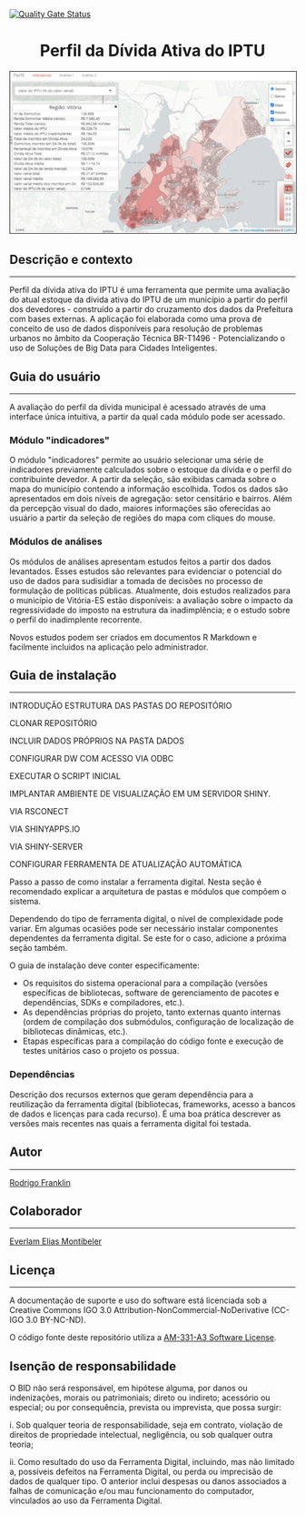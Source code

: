 [![Quality Gate Status](https://sonarcloud.io/api/project_badges/measure?project=perfil&metric=alert_status)](https://sonarcloud.io/summary/new_code?id=perfil)

<h1 align="center">Perfil da Dívida Ativa do IPTU</h1>
<p align="center"><img src="visualizacao/www/screenshot.jpg" alt="Perfil da Dívida Ativa do IPTU" style="border: 1px solid;"></p> 


## Descrição e contexto
---
Perfil da dívida ativa do IPTU é uma ferramenta que permite uma avaliação do atual estoque da dívida ativa do IPTU de um município a partir do perfil dos devedores - construído a partir do cruzamento dos dados da Prefeitura com bases externas. A aplicação foi elaborada como uma prova de conceito de uso de dados disponíveis para resolução de problemas urbanos no âmbito da Cooperação Técnica BR-T1496 - Potencializando o uso de Soluções de Big Data para Cidades Inteligentes.

## Guia do usuário
---

A avaliação do perfil da dívida municipal é acessado através de uma interface única intuitiva, a partir da qual cada módulo pode ser acessado.

### Módulo "indicadores"

O módulo "indicadores" permite ao usuário selecionar uma série de indicadores previamente calculados sobre o estoque da dívida e o perfil do contribuinte devedor. A partir da seleção, são exibidas camada sobre o mapa do município contendo a informação escolhida. Todos os dados são apresentados em dois níveis de agregação: setor censitário e bairros. Além da percepção visual do dado, maiores informações são oferecidas ao usuário a partir da seleção de regiões do mapa com cliques do mouse.

### Módulos de análises

Os módulos de análises apresentam estudos feitos a partir dos dados levantados. Esses estudos são relevantes para evidenciar o potencial do uso de dados para sudisidiar a tomada de decisões no processo de formulação de políticas públicas. Atualmente, dois estudos realizados para o município de Vitória-ES estão disponíveis: a avaliação sobre o impacto da regressividade do imposto na estrutura da inadimplência; e o estudo sobre o perfil do inadimplente recorrente.

Novos estudos podem ser criados em documentos R Markdown e facilmente incluidos na aplicação pelo administrador.

## Guia de instalação
---

INTRODUÇÃO
ESTRUTURA DAS PASTAS DO REPOSITÓRIO


CLONAR REPOSITÓRIO

INCLUIR DADOS PRÓPRIOS NA PASTA DADOS

CONFIGURAR DW COM ACESSO VIA ODBC

EXECUTAR O SCRIPT INICIAL

IMPLANTAR AMBIENTE DE VISUALIZAÇÃO EM UM SERVIDOR SHINY.

VIA RSCONECT

VIA SHINYAPPS.IO

VIA SHINY-SERVER

CONFIGURAR FERRAMENTA DE ATUALIZAÇÃO AUTOMÁTICA


Passo a passo de como instalar a ferramenta digital. Nesta seção é recomendado explicar a arquitetura de pastas e módulos que compõem o sistema.

Dependendo do tipo de ferramenta digital, o nível de complexidade pode variar. Em algumas ocasiões pode ser necessário instalar componentes dependentes da ferramenta digital. Se este for o caso, adicione a próxima seção também.

O guia de instalação deve conter especificamente:
- Os requisitos do sistema operacional para a compilação (versões específicas de bibliotecas, software de gerenciamento de pacotes e dependências, SDKs e compiladores, etc.).
- As dependências próprias do projeto, tanto externas quanto internas (ordem de compilação dos submódulos, configuração de localização de bibliotecas dinâmicas, etc.).
- Etapas específicas para a compilação do código fonte e execução de testes unitários caso o projeto os possua.

### Dependências
Descrição dos recursos externos que geram dependência para a reutilização da ferramenta digital (bibliotecas, frameworks, acesso a bancos de dados e licenças para cada recurso). É uma boa prática descrever as versões mais recentes nas quais a ferramenta digital foi testada.

## Autor
---
[Rodrigo Franklin](mailto:rodrigo.franklin@ufes.br "e-mail")

## Colaborador
---
[Everlam Elias Montibeler](mailto:everlam.elias@ufes.br "e-mail")

## Licença 
---

A documentação de suporte e uso do software está licenciada sob a Creative Commons IGO 3.0 Attribution-NonCommercial-NoDerivative (CC-IGO 3.0 BY-NC-ND).

O código fonte deste repositório utiliza a [AM-331-A3 Software License](LICENSE.md).

## Isenção de responsabilidade

O BID não será responsável, em hipótese alguma, por danos ou indenizações, morais ou patrimoniais; direto ou indireto; acessório ou especial; ou por consequência, prevista ou imprevista, que possa surgir:

i. Sob qualquer teoria de responsabilidade, seja em contrato, violação de direitos de propriedade intelectual, negligência, ou sob qualquer outra teoria; 

ii. Como resultado do uso da Ferramenta Digital, incluindo, mas não limitado a, possíveis defeitos na Ferramenta Digital, ou perda ou imprecisão de dados de qualquer tipo. O anterior inclui despesas ou danos associados a falhas de comunicação e/ou mau funcionamento do computador, vinculados ao uso da Ferramenta Digital.
